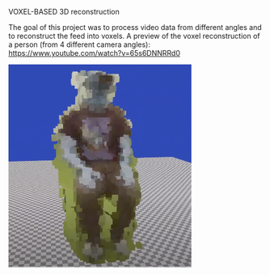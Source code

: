 VOXEL-BASED 3D reconstruction

The goal of this project was to process video data from different angles and to reconstruct the feed into voxels.
A preview of the voxel reconstruction of a person (from 4 different camera angles): https://www.youtube.com/watch?v=65s6DNNRRd0

![alt text](https://github.com/pdallas/Voxel-based_3D_reconstruction/blob/main/Capture111.PNG?raw=true)

